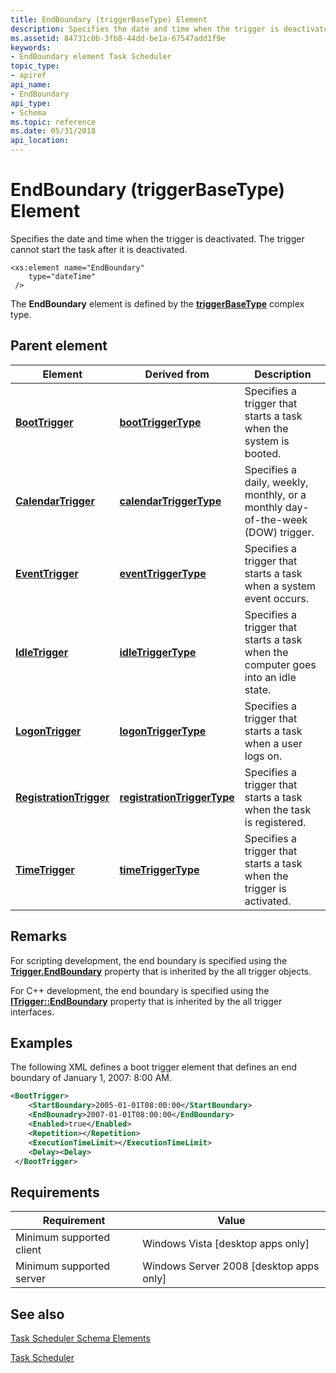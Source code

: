 ```yaml
---
title: EndBoundary (triggerBaseType) Element
description: Specifies the date and time when the trigger is deactivated. The trigger cannot start the task after it is deactivated.
ms.assetid: 84731c0b-3fb8-44dd-be1a-67547add1f9e
keywords:
- EndBoundary element Task Scheduler
topic_type:
- apiref
api_name:
- EndBoundary
api_type:
- Schema
ms.topic: reference
ms.date: 05/31/2018
api_location: 
---
```


# EndBoundary (triggerBaseType) Element

Specifies the date and time when the trigger is deactivated. The trigger cannot start the task after it is deactivated.

``` syntax
<xs:element name="EndBoundary"
    type="dateTime"
 />
```

The **EndBoundary** element is defined by the [**triggerBaseType**](taskschedulerschema-triggerbasetype-complextype.md) complex type.

## Parent element



| Element                                                                                     | Derived from                                                                               | Description                                                                                  |
|---------------------------------------------------------------------------------------------|--------------------------------------------------------------------------------------------|----------------------------------------------------------------------------------------------|
| [**BootTrigger**](taskschedulerschema-boottrigger-triggergroup-element.md)                 | [**bootTriggerType**](taskschedulerschema-boottriggertype-complextype.md)                 | Specifies a trigger that starts a task when the system is booted.<br/>                 |
| [**CalendarTrigger**](taskschedulerschema-calendartrigger-triggergroup-element.md)         | [**calendarTriggerType**](taskschedulerschema-calendartriggertype-complextype.md)         | Specifies a daily, weekly, monthly, or a monthly day-of-the-week (DOW) trigger.<br/>   |
| [**EventTrigger**](taskschedulerschema-eventtrigger-triggergroup-element.md)               | [**eventTriggerType**](taskschedulerschema-eventtriggertype-complextype.md)               | Specifies a trigger that starts a task when a system event occurs.<br/>                |
| [**IdleTrigger**](taskschedulerschema-idletrigger-triggergroup-element.md)                 | [**idleTriggerType**](taskschedulerschema-idletriggertype-complextype.md)                 | Specifies a trigger that starts a task when the computer goes into an idle state.<br/> |
| [**LogonTrigger**](taskschedulerschema-logontrigger-triggergroup-element.md)               | [**logonTriggerType**](taskschedulerschema-logontriggertype-complextype.md)               | Specifies a trigger that starts a task when a user logs on.<br/>                       |
| [**RegistrationTrigger**](taskschedulerschema-registrationtrigger-triggergroup-element.md) | [**registrationTriggerType**](taskschedulerschema-registrationtriggertype-complextype.md) | Specifies a trigger that starts a task when the task is registered.<br/>               |
| [**TimeTrigger**](taskschedulerschema-timetrigger-triggergroup-element.md)                 | [**timeTriggerType**](taskschedulerschema-timetriggertype-complextype.md)                 | Specifies a trigger that starts a task when the trigger is activated.<br/>             |



## Remarks

For scripting development, the end boundary is specified using the [**Trigger.EndBoundary**](trigger-endboundary.md) property that is inherited by the all trigger objects.

For C++ development, the end boundary is specified using the [**ITrigger::EndBoundary**](/windows/desktop/api/taskschd/nf-taskschd-itrigger-get_endboundary) property that is inherited by the all trigger interfaces.

## Examples

The following XML defines a boot trigger element that defines an end boundary of January 1, 2007: 8:00 AM.


```XML
<BootTrigger>
    <StartBoundary>2005-01-01T08:00:00</StartBoundary>
    <EndBounadry>2007-01-01T08:00:00</EndBoundary>
    <Enabled>true</Enabled>
    <Repetition></Repetition>
    <ExecutionTimeLimit></ExecutionTimeLimit>
    <Delay><Delay>
 </BootTrigger>
```



## Requirements



| Requirement | Value |
|-------------------------------------|------------------------------------------------------|
| Minimum supported client<br/> | Windows Vista \[desktop apps only\]<br/>       |
| Minimum supported server<br/> | Windows Server 2008 \[desktop apps only\]<br/> |



## See also

<dl> <dt>

[Task Scheduler Schema Elements](task-scheduler-schema-elements.md)
</dt> <dt>

[Task Scheduler](task-scheduler-start-page.md)
</dt> </dl>

 

 






